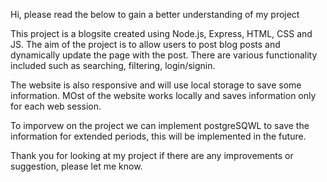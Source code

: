 Hi, please read the below to gain a better understanding of my project

This project is a blogsite created using Node.js, Express, HTML, CSS and JS. The aim of the project is to allow users to post blog posts and dynamically update the page with the post. 
There are various functionality included such as searching, filtering, login/signin.

The website is also responsive and will use local storage to save some information. MOst of the website works locally and saves information only for each web session.

To imporvew on the project we can implement postgreSQWL to save the information for extended periods, this will be implemented in the future.

Thank you for looking at my project if there are any improvements or suggestion, please let me know.
